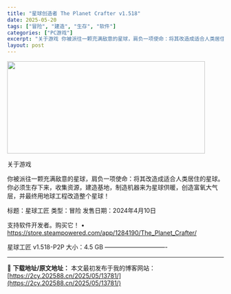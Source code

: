 ```yaml
---
title: "星球创造者 The Planet Crafter v1.518"
date: 2025-05-20
tags: ["冒险", "建造", "生存", "软件"]
categories: ["PC游戏"]
excerpt: "关于游戏 你被派往一颗充满敌意的星球，肩负一项使命：将其改造成适合人类居住的星球。你必须生存下来，收集资源，建造基地，制造机器来为星球供暖，创造富氧大气层，并最终用地球工程改造整个星球！ 标题：星球工匠 类型：冒险 发售日期：2024年4月10日 支持软件开发者。购买它！ • https://sto&hellip;"
layout: post
---
```


<img src="https://2cy.202588.cn/wp-content/uploads/2025/05/2025052004184776.webp" alt="" width="460" height="215" class="aligncenter size-full wp-image-13779" />

关于游戏

你被派往一颗充满敌意的星球，肩负一项使命：将其改造成适合人类居住的星球。你必须生存下来，收集资源，建造基地，制造机器来为星球供暖，创造富氧大气层，并最终用地球工程改造整个星球！

标题：星球工匠
类型：冒险
发售日期：2024年4月10日

支持软件开发者。购买它！
• https://store.steampowered.com/app/1284190/The_Planet_Crafter/

星球工匠 v1.518-P2P
大小：4.5 GB
——————————- 

---
📖 **下载地址/原文地址：** 本文最初发布于我的博客网站：[https://2cy.202588.cn/2025/05/13781/](https://2cy.202588.cn/2025/05/13781/)
